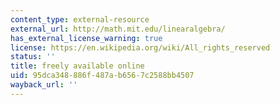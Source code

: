 ```yaml
---
content_type: external-resource
external_url: http://math.mit.edu/linearalgebra/
has_external_license_warning: true
license: https://en.wikipedia.org/wiki/All_rights_reserved
status: ''
title: freely available online
uid: 95dca348-886f-487a-b656-7c2588bb4507
wayback_url: ''
---
```

